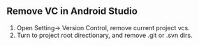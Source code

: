 
## Remove VC in Android Studio
1. Open Setting-> Version Control, remove current project vcs.
2. Turn to project root directionary, and remove .git or .svn dirs.
